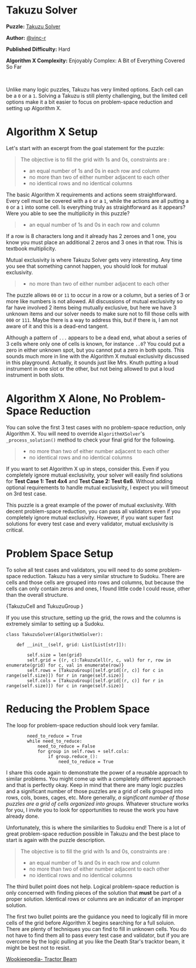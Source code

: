 # Takuzu Solver

__Puzzle:__ [Takuzu Solver](https://www.codingame.com/training/hard/takuzu-solver)

__Author:__ [@vinc-r](https://www.codingame.com/profile/fb82e6cef7c3f73e81256761a6cac2043494314)

__Published Difficulty:__ Hard

__Algorithm X Complexity:__ Enjoyably Complex: A Bit of Everything Covered So Far

<BR>

Unlike many logic puzzles, Takuzu has very limited options. Each cell can be a `0` or a `1`. Solving a Takuzu is still plenty challenging, but the limited cell options make it a bit easier to focus on problem-space reduction and setting up Algorithm X.

# Algorithm X Setup

Let's start with an excerpt from the goal statement for the puzzle:

>The objective is to fill the grid with 1s and 0s, constraints are :
> - an equal number of 1s and 0s in each row and column
> - no more than two of either number adjacent to each other
> - no identical rows and no identical columns

The basic Algorithm X requirements and actions seem straightforward. Every cell must be covered with a `0` or a `1`, while the actions are all putting a `0` or a `1` into some cell. Is everything truly as straightforward as it appears? Were you able to see the multiplicity in this puzzle?

>- an equal number of 1s and 0s in each row and column

If a row is 8 characters long and it already has 2 zeroes and 1 one, you know you must place an additional 2 zeros and 3 ones in that row. This is textbook multiplicity.

Mutual exclusivity is where Takuzu Solver gets very interesting. Any time you see that something cannot happen, you should look for mutual exclusivity.

> - no more than two of either number adjacent to each other

The puzzle allows `00` or `11` to occur in a row or a column, but a series of 3 or more like numbers is not allowed. All discussions of mutual exclusivity so far have involved 2 items being mutually exclusive, but here we have 3 unknown items and our solver needs to make sure not to fill those cells with `000` or `111`. Maybe there is a way to address this, but if there is, I am not aware of it and this is a dead-end tangent.

Although a pattern of `...` appears to be a dead end, what about a series of 3 cells where only one of cells is known, for instance `..0`? You could put a zero in either unknown spot, but you cannot put a zero in both spots. This sounds much more in line with the Algorithm X mutual exclusivity discussed in this playground. Actually, it sounds just like Mrs. Knuth putting a loud instrument in one slot or the other, but not being allowed to put a loud instrument in both slots.

# Algorithm X Alone, No Problem-Space Reduction

You can solve the first 3 test cases with no problem-space reduction, only Algorithm X. You will need to override `AlgorithmXSolver`'s `_process_solution()` method to check your final grid for the following.

> - no more than two of either number adjacent to each other
> - no identical rows and no identical columns

If you want to set Algorithm X up in steps, consider this. Even if you completely ignore mutual exclusivity, your solver will easily find solutions for __Test Case 1: Test 4x4__ and __Test Case 2: Test 6x6__. Without adding optional requirements to handle mutual exclusivity, I expect you will timeout on 3rd test case.

This puzzle is a great example of the power of mutual exclusivity. With decent problem-space reduction, you can pass all validators even if you completely ignore mutual exclusivity. However, if you want super fast solutions for every test case and every validator, mutual exclusivity is critical.


# Problem Space Setup

To solve all test cases and validators, you will need to do some problem-space reduction. Takuzu has a very similar structure to Sudoku. There are cells and those cells are grouped into rows and columns, but because the cells can only contain zeros and ones, I found little code I could reuse, other than the overall structure.

{TakuzuCell and TukuzuGroup }

If you use this structure, setting up the grid, the rows and the columns is extremely similar to setting up a Sudoku.


```
class TakuzuSolver(AlgorithmXSolver):

    def __init__(self, grid: List[List[str]]):

        self.size = len(grid)
        self.grid = {(r, c):TakuzuCell(r, c, val) for r, row in enumerate(grid) for c, val in enumerate(row)}
        self.rows = [TakuzuGroup([self.grid[(r, c)] for c in range(self.size)]) for r in range(self.size)]
        self.cols = [TakuzuGroup([self.grid[(r, c)] for r in range(self.size)]) for c in range(self.size)]
```

# Reducing the Problem Space

The loop for problem-space reduction should look very familar.

```
        need_to_reduce = True
        while need_to_reduce:
            need_to_reduce = False
            for group in self.rows + self.cols:
                if group.reduce_():
                    need_to_reduce = True
```

I share this code again to demonstrate the power of a reusable approach to similar problems. You might come up with a completely different approach and that is perfectly okay. Keep in mind that there are many logic puzzles and a significant number of those puzzles are a grid of cells grouped into rows, cols, boxes, cages, etc. More generally,  _a significant number of those puzzles are a grid of cells organized into groups._ Whatever structure works for you, I invite you to look for opportunities to reuse the work you have already done.

Unfortunately, this is where the similarities to Sudoku end! There is a lot of great problem-space reduction possible in Takuzu and the best place to start is again with the puzzle description.

>The objective is to fill the grid with 1s and 0s, constraints are :
> - an equal number of 1s and 0s in each row and column
> - no more than two of either number adjacent to each other
> - no identical rows and no identical columns

The third bullet point does not help. Logical problem-space reduction is only concerned with finding pieces of the solution that __must__ be part of a proper solution. Identical rows or columns are an indicator of an improper solution.

The first two bullet points are the guidance you need to logically fill in more cells of the grid before Algorithm X begins searching for a full soluion. There are plenty of techniques you can find to fill in unknown cells. You do not have to find them all to pass every test case and validator, but if you are overcome by the logic pulling at you like the Death Star's tracktor beam, it might be best not to resist.

[Wookieepedia- Tractor Beam](https://starwars.fandom.com/wiki/Tractor_beam/Legends)
